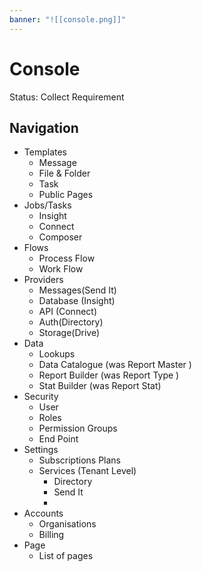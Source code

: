 ```yaml
---
banner: "![[console.png]]"
---
```

# Console

Status: Collect Requirement


## Navigation
- Templates
	- Message
	- File & Folder
	- Task
	- Public Pages
- Jobs/Tasks
	- Insight
	- Connect
	- Composer
- Flows
	- Process Flow
	- Work Flow
- Providers
	- Messages(Send It)
	- Database (Insight)
	- API (Connect)
	- Auth(Directory)
	- Storage(Drive)
- Data
	- Lookups
	- Data Catalogue (was Report Master )
	- Report Builder (was Report Type )
	- Stat Builder (was Report Stat)
- Security
	- User
	- Roles
	- Permission Groups
	- End Point
- Settings
	- Subscriptions Plans
	- Services (Tenant Level)
		- Directory
		- Send It
		- 
- Accounts
	- Organisations
	- Billing
- Page 
	- List of pages
